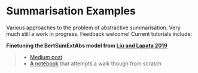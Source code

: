 # Summarisation Examples
Various approaches to the problem of abstractive summarisation. Very much still a work in progress. Feedback welcome! Current tutorials include:

**Finetuning the BertSumExtAbs model from [Liu and Lapata 2019](https://arxiv.org/abs/1908.08345)**
> * [Medium post](https://medium.com/curation-corporation/fine-tuning-bert-for-abstractive-summarisation-with-the-curation-dataset-79ea4b40a923)
> * [A notebook](https://github.com/CurationCorp/curation-corpus/tree/master/examples/finetuning-bertextabs) that attempts a walk though from scratch
